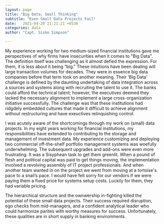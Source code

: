 ```yaml
---
layout: page
title: "Big Data; Small Thinking"
subtitle: "Even Small Data Projects Fail"
date:   2021-04-20 21:21:21 +0530
categories: data
author: "Capt. Sisko Simpson"

---
```


My experience working for two medium-sized financial institutions gave me perspectives of why firms have insecurities when it comes to "Big Data". The definition itself was challenging as it almost defied the expression. For them, it is less about it being “big.” These intuitions have been dealing will large transaction volumes for decades. They were in essence big data companies before that term took on another meaning. Their 'Big Data' challenge is defined by the daunting undertaking of data integration across a sources and systems along with recruiting the talent to use it. The banks could afford the technical talent; however, the executives deemed they lacked the necessary alignment to implement a large cross-organization initiative successfully. The challenge was that these institutions had ridgdely embedded cultures that made it difficult to achieve alignment without restructuring and have exeuctives relinquishing control.  


I was acutely aware of the shortcomings through my work on (small) data projects. In my eight years working for financial institutions, my responsibilities have extended to contributing to the storage and management of investment data. My experience customizing and deploying two commercial off-the-shelf portfolio management systems was woefully underwhelming. The subsequent upgrades and add-ons were even more frustrating. It was a Sisyphean task to get them greenlit. When a pound of flesh and political capital was paid to get things moving, the implementation involved a revolving assembly of IT project professionals. And when another team wanted in on the project we went from moving at a tortoise's pace to a snail’s pace. I would have felt sorry for our vendors if we were paying them a fixed price for systems setup costs. Luckily for them, they had variable pricing.


The hierarchical structure and the ownwership in-fighting killed the potential of these small data projects. Their success required disruption, ego checks from mid-managers, and a confident analytical leader who could harmonize parites with worthy measures for success. Unfortunately, these qualities are in short supply in banking environments.  


